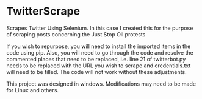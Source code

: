 # TwitterScrape
Scrapes Twitter Using Selenium. In this case I created this for the purpose of scraping posts concerning the Just Stop Oil protests

If you wish to repurpose, you will need to install the imported items in the code using pip. Also, you will need to go through the code and resolve the commented places that need to be replaced, i.e. line 21 of twitterbot.py needs to be replaced with the URL you wish to scrape and credentials.txt will need to be filled.
The code will not work without these adjustments.

This project was designed in windows. Modifications may need to be made for Linux and others.
